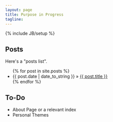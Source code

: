 ```yaml
---
layout: page
title: Purpose in Progress
tagline: 
---
```

{% include JB/setup %}

## Posts

Here's a "posts list".

<ul class="posts">
  {% for post in site.posts %}
    <li><span>{{ post.date | date_to_string }}</span> &raquo; <a href="{{ BASE_PATH }}{{ post.url }}">{{ post.title }}</a></li>
  {% endfor %}
</ul>

## To-Do

-  About Page or a relevant index
-  Personal Themes
